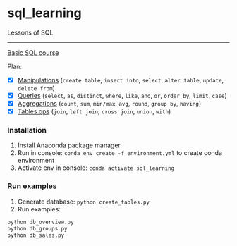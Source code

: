 # sql_learning
Lessons of SQL

***

[Basic SQL course](https://www.codecademy.com/learn/learn-sql)

Plan:
* [x] [Manipulations](create_tables.py) (`create table`, `insert into`, `select`, `alter table`, `update`, `delete from`)
* [x] [Queries](db_overview.py) (`select`, `as`, `distinct`, `where`, `like`, `and`, `or`, `order by`, `limit`, `case`)
* [x] [Aggregations](db_groups.py) (`count`, `sum`, `min/max`, `avg`, `round`, `group by`, `having`)
* [x] [Tables ops](db_sales.py) (`join`, `left join`, `cross join`, `union`, `with`)

### Installation

1. Install Anaconda package manager
2. Run in console: `conda env create -f environment.yml` to create conda environment
3. Activate env in console: `conda activate sql_learning`

### Run examples

1. Generate database: `python create_tables.py`
2. Run examples:
```bash
python db_overview.py
python db_groups.py
python db_sales.py
```
